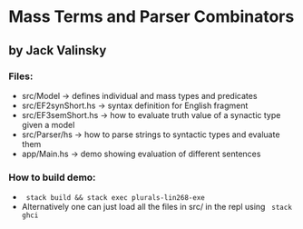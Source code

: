 # Mass Terms and Parser Combinators
## by Jack Valinsky


### Files:
- src/Model          &rarr; defines individual and mass types and predicates
- src/EF2synShort.hs &rarr; syntax definition for English fragment
- src/EF3semShort.hs &rarr; how to evaluate truth value of a synactic type given a model
- src/Parser/hs      &rarr; how to parse strings to syntactic types and evaluate them
- app/Main.hs        &rarr; demo showing evaluation of different sentences


### How to build demo:
- <code> stack build && stack exec plurals-lin268-exe </code>
- Alternatively one can just load all the files in src/ in the repl using <code> stack ghci </code>




